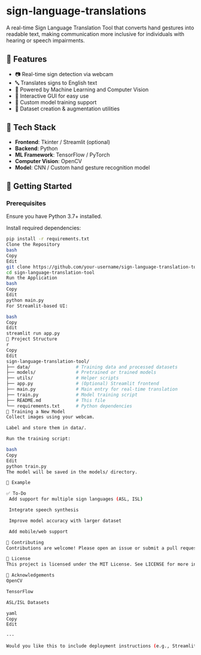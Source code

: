 # sign-language-translations

A real-time Sign Language Translation Tool that converts hand gestures into readable text, making communication more inclusive for individuals with hearing or speech impairments.

## 🌟 Features

- 📷 Real-time sign detection via webcam
- 🔤 Translates signs to English text
- 🤖 Powered by Machine Learning and Computer Vision
- 💬 Interactive GUI for easy use
- 🧠 Custom model training support
- 📁 Dataset creation & augmentation utilities

## 🧰 Tech Stack

- **Frontend**: Tkinter / Streamlit (optional)
- **Backend**: Python
- **ML Framework**: TensorFlow / PyTorch
- **Computer Vision**: OpenCV
- **Model**: CNN / Custom hand gesture recognition model

## 🚀 Getting Started

### Prerequisites

Ensure you have Python 3.7+ installed.

Install required dependencies:

```bash
pip install -r requirements.txt
Clone the Repository
bash
Copy
Edit
git clone https://github.com/your-username/sign-language-translation-tool.git
cd sign-language-translation-tool
Run the Application
bash
Copy
Edit
python main.py
For Streamlit-based UI:

bash
Copy
Edit
streamlit run app.py
📂 Project Structure
r
Copy
Edit
sign-language-translation-tool/
├── data/                 # Training data and processed datasets
├── models/               # Pretrained or trained models
├── utils/                # Helper scripts
├── app.py                # (Optional) Streamlit frontend
├── main.py               # Main entry for real-time translation
├── train.py              # Model training script
├── README.md             # This file
└── requirements.txt      # Python dependencies
🧠 Training a New Model
Collect images using your webcam.

Label and store them in data/.

Run the training script:

bash
Copy
Edit
python train.py
The model will be saved in the models/ directory.

📸 Example

✅ To-Do
 Add support for multiple sign languages (ASL, ISL)

 Integrate speech synthesis

 Improve model accuracy with larger dataset

 Add mobile/web support

🤝 Contributing
Contributions are welcome! Please open an issue or submit a pull request.

📜 License
This project is licensed under the MIT License. See LICENSE for more information.

🙌 Acknowledgements
OpenCV

TensorFlow

ASL/ISL Datasets

yaml
Copy
Edit

---

Would you like this to include deployment instructions (e.g., Streamlit Cloud, Heroku, etc.) or a custom logo/
